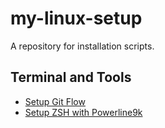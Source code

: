 # my-linux-setup
A repository for installation scripts.

## Terminal and Tools

* [Setup Git Flow](./SETUP_GITFLOW.md)
* [Setup ZSH with Powerline9k](./SETUP_ZSH_POWERLINE.md)